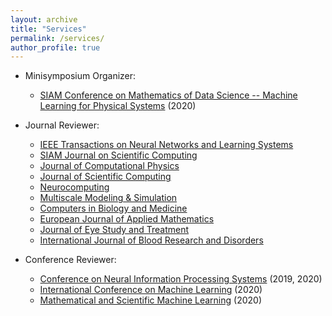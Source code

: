 ```yaml
---
layout: archive
title: "Services"
permalink: /services/
author_profile: true
---
```


- Minisymposium Organizer:

  - [SIAM Conference on Mathematics of Data Science -- Machine Learning for Physical Systems](https://www.siam.org/conferences/cm/conference/mds20) (2020)

- Journal Reviewer:

  - [IEEE Transactions on Neural Networks and Learning Systems](https://cis.ieee.org/publications/t-neural-networks-and-learning-systems)
  - [SIAM Journal on Scientific Computing](https://www.siam.org/publications/journals/siam-journal-on-scientific-computing-sisc)
  - [Journal of Computational Physics](https://www.journals.elsevier.com/journal-of-computational-physics)
  - [Journal of Scientific Computing](https://www.springer.com/journal/10915)
  - [Neurocomputing](https://www.journals.elsevier.com/neurocomputing)
  - [Multiscale Modeling & Simulation](https://www.siam.org/publications/journals/multiscale-modeling-and-simulation-a-siam-interdisciplinary-journal-mms)
  - [Computers in Biology and Medicine](https://www.journals.elsevier.com/computers-in-biology-and-medicine)
  - [European Journal of Applied Mathematics](https://www.cambridge.org/core/journals/european-journal-of-applied-mathematics)
  - [Journal of Eye Study and Treatment](https://ocimumpublishers.com/journal/eye-study-treatment)
  - [International Journal of Blood Research and Disorders](https://www.clinmedjournals.org/International-Journal-of-Blood-Research-and-Disorders.php?jid=ijbrd)

- Conference Reviewer:

  - [Conference on Neural Information Processing Systems](https://nips.cc/) (2019, 2020)
  - [International Conference on Machine Learning](https://icml.cc/) (2020)
  - [Mathematical and Scientific Machine Learning](http://www.smartchair.org/hp/MSML2020) (2020)
